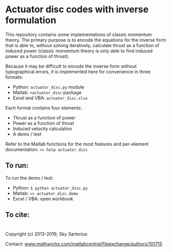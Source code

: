# Actuator disc codes with inverse formulation
This repository contains some implementations of classic momentum theory. The primary purpose is to encode the equations for the inverse form that is able to, without solving iteratively, calculate thrust as a function of induced power (classic momentum theory is only able to find induced power as a function of thrust).

Because it may be difficult to encode the inverse form without typographical errors, it is implemented here for convenience in three formats:
- Python: `actuator_disc.py` module
- Matlab: `+actuator_disc` package
- Excel and VBA: `actuator_disc.xlsx`

Each format contains four elements:
- Thrust as a function of power
- Power as a function of thrust
- Induced velocity calculation
- A demo / test

Refer to the Matlab functions for the most features and per-element documentation: `>> help actuator_disc` 

## To run:
To run the demo / test:
- Python: `$ python actuator_disc.py`
- Matlab: `>> actuator_disc.demo`
- Excel / VBA: open workbook

## To cite:

#
Copyright (c) 2013-2019, Sky Sartorius

Contact: www.mathworks.com/matlabcentral/fileexchange/authors/101715 
